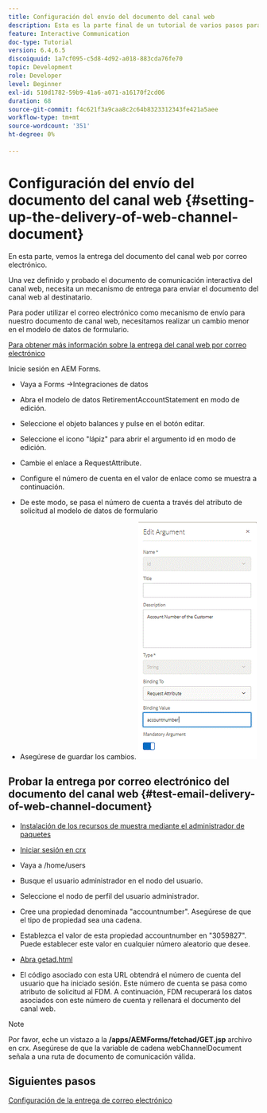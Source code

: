 ```yaml
---
title: Configuración del envío del documento del canal web
description: Esta es la parte final de un tutorial de varios pasos para crear el primer documento de comunicaciones interactivas. En esta parte, vemos la entrega del documento del canal web por correo electrónico.
feature: Interactive Communication
doc-type: Tutorial
version: 6.4,6.5
discoiquuid: 1a7cf095-c5d8-4d92-a018-883cda76fe70
topic: Development
role: Developer
level: Beginner
exl-id: 510d1782-59b9-41a6-a071-a16170f2cd06
duration: 68
source-git-commit: f4c621f3a9caa8c2c64b8323312343fe421a5aee
workflow-type: tm+mt
source-wordcount: '351'
ht-degree: 0%

---
```


# Configuración del envío del documento del canal web {#setting-up-the-delivery-of-web-channel-document}


En esta parte, vemos la entrega del documento del canal web por correo electrónico.

Una vez definido y probado el documento de comunicación interactiva del canal web, necesita un mecanismo de entrega para enviar el documento del canal web al destinatario.

Para poder utilizar el correo electrónico como mecanismo de envío para nuestro documento de canal web, necesitamos realizar un cambio menor en el modelo de datos de formulario.

[Para obtener más información sobre la entrega del canal web por correo electrónico](/help/forms/interactive-communications/delivery-of-web-channel-document-tutorial-use.md)

Inicie sesión en AEM Forms.

* Vaya a Forms ->Integraciones de datos

* Abra el modelo de datos RetirementAccountStatement en modo de edición.

* Seleccione el objeto balances y pulse en el botón editar.

* Seleccione el icono &quot;lápiz&quot; para abrir el argumento id en modo de edición.

* Cambie el enlace a RequestAttribute.

* Configure el número de cuenta en el valor de enlace como se muestra a continuación.

* De este modo, se pasa el número de cuenta a través del atributo de solicitud al modelo de datos de formulario

* Asegúrese de guardar los cambios.
  ![fdm](assets/requestattribute.gif)

## Probar la entrega por correo electrónico del documento del canal web {#test-email-delivery-of-web-channel-document}

* [Instalación de los recursos de muestra mediante el administrador de paquetes](assets/webchanneldelivery.zip)
* [Iniciar sesión en crx](http://localhost:4502/crx/de/index.jsp#)

* Vaya a /home/users

* Busque el usuario administrador en el nodo del usuario.

* Seleccione el nodo de perfil del usuario administrador.

* Cree una propiedad denominada &quot;accountnumber&quot;. Asegúrese de que el tipo de propiedad sea una cadena.

* Establezca el valor de esta propiedad accountnumber en &quot;3059827&quot;. Puede establecer este valor en cualquier número aleatorio que desee.

* [Abra getad.html](http://localhost:4502/content/getad.html)

* El código asociado con esta URL obtendrá el número de cuenta del usuario que ha iniciado sesión. Este número de cuenta se pasa como atributo de solicitud al FDM. A continuación, FDM recuperará los datos asociados con este número de cuenta y rellenará el documento del canal web.

>[!NOTE]
>
>Por favor, eche un vistazo a la **/apps/AEMForms/fetchad/GET.jsp** archivo en crx. Asegúrese de que la variable de cadena webChannelDocument señala a una ruta de documento de comunicación válida.

## Siguientes pasos

[Configuración de la entrega de correo electrónico](../interactive-communications/delivery-of-web-channel-document-tutorial-use.md)